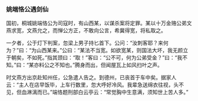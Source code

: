 <script type="text/javascript">
    var head = document.getElementsByTagName('head')[0];
    cssURL = '/public/article_1.css';
    linkTag = document.createElement('link');
    linkTag.href = cssURL;
    linkTag.setAttribute('type','text/css');
    linkTag.setAttribute('rel','stylesheet');
    head.appendChild(linkTag);
</script>
### 姚端恪公遇剑仙

国初，桐城姚端恪公为司寇时，有山西某，以谋杀案将定罪。某以十万金赂公弟文燕求宽，文燕允之，而惮公方正，不敢向公言，希冀得宽，将私取之。

一夕者，公于灯下判案，忽梁上男子持匕首下。公问：“汝刺客耶？来何为？”曰：“为山西某来。”公曰：“某法不当宽。如欲宽某，则国法大坏，我无颜立于朝矣，不如死。”指其颈曰：“取！”客曰：“公不可，何为公弟受金？”曰：“我不知。”曰：“某亦料公之不知也。”腾身而出，但闻屋瓦上如风扫叶之声。

时文燕方出京赴知州任，公急遣人告之。到德州，已丧首于车中矣。据家人云：“主人在店早饭毕，上车行数里，忽大呼好冷风。我辈急送绵衣往视，头不见，但血淋漓而已。”端恪题刑部白云亭云：“常觉胸中生意满，须知世上苦人多。”

